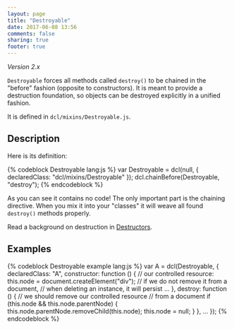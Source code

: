 ```yaml
---
layout: page
title: "Destroyable"
date: 2017-06-08 13:56
comments: false
sharing: true
footer: true
---
```


*Version 2.x*

`Destroyable` forces all methods called `destroy()` to be chained in the "before" fashion (opposite to constructors). It is meant to provide a destruction foundation, so objects can be destroyed explicitly in a unified fashion.

It is defined in `dcl/mixins/Destroyable.js`.

## Description

Here is its definition:

{% codeblock Destroyable lang:js %}
var Destroyable = dcl(null, {
  declaredClass: "dcl/mixins/Destroyable"
});
dcl.chainBefore(Destroyable, "destroy");
{% endcodeblock %}

As you can see it contains no code! The only important part is the chaining directive. When you mix it into your "classes" it will weave all found `destroy()` methods properly.

Read a background on destruction in [Destructors](../general/destructors).

## Examples

{% codeblock Destroyable example lang:js %}
var A = dcl(Destroyable, {
  declaredClass: "A",
  constructor: function () {
    // our controlled resource:
    this.node = document.createElement("div");
    // if we do not remove it from a document,
    // when deleting an instance, it will persist
    ...
  },
  destroy: function () {
    // we should remove our controlled resource
    // from a document
    if (this.node && this.node.parentNode) {
      this.node.parentNode.removeChild(this.node);
      this.node = null;
    }
  },
  ...
});
{% endcodeblock %}

